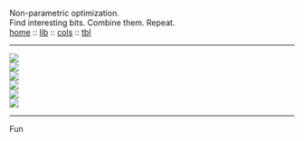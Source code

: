 Non-parametric optimization.<br>
Find interesting bits. Combine them. Repeat.<br>
[home](http://menzies.us/bnbab2)         :: [lib](http://menzies.us/bnbad2/lib.html) ::
[cols](http://menzies.us/bnbad2/tab.html) :: [tbl](http://menzies.us/bnbad2/grow.html)<br>
<hr>
<a href="https://zenodo.org/badge/latestdoi/326061406"><img src="https://zenodo.org/badge/326061406.svg"></a><br><img 
src="https://img.shields.io/badge/platform-osx%20,%20linux-orange"><br><img 
src="https://img.shields.io/badge/language-python3,bash-blue"><br><img 
src="https://img.shields.io/badge/purpose-ai%20,%20se-blueviolet"><br><a 
href="https://travis-ci.com/timm/bnbad2"><img src="https://travis-ci.com/timm/bnbad2.svg?branch=main"></a><br><img 
src="https://img.shields.io/badge/license-mit-lightgrey"><hr>

Fun


